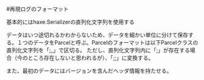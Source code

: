 #再現ログのフォーマット

基本的にはhaxe.Serializerの直列化文字列を使用する

データはいつ途切れるかわからないため、データを細かい単位に分けて保存する。１つのデータをParcelと呼ぶ。Parcelのフォーマットは以下Parcelクラスの直列化文字列を「;_」で区切る。
ただし、直列化文字列内に「;」が存在する場合（今のところ存在しないと思われるが）、「;;」に変換する。

また、最初のデータにはバージョンを含んだヘッダ情報を持たせる。